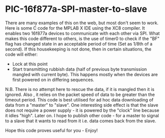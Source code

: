 # PIC-16f877a-SPI-master-to-slave
There are many examples of this on the web, but most don't seem to work. 
Here is some C code for the MPLAB X IDE using the XC8 compiler. 
It enables two 16f877a devices to communicate with each other via SPI. 
What makes this code different to others, is the use of timer0 to check if the "BF" flag
has changed state in an acceptable period of time (Set as 1/8th of a second). 
If this housekeeping is not done, then in certain situations, the code will either:
- Lock at this point
- Start transmitting rubbish data (half of previous byte transmission mangled with current byte). This happens mostly when the devices are first powered on in differing sequences. 

N.B. There is no attempt here to rescue the data, if it is mangled then it is ignored.
Also , it relies on the packet speed of data to be greater than the timeout period.
This code is best utilised for ad hoc data downloading of data from a "master" to "slave".
One interesting side effect is that the slave does not require a power supply - it is powered by the "clock" line because it idles "high".
Later on. I hope to publish other code - for a master to signal to a slave that it wants to read from it i.e. data comes back from the slave.

Hope this code proves useful for you - Enjoy!
